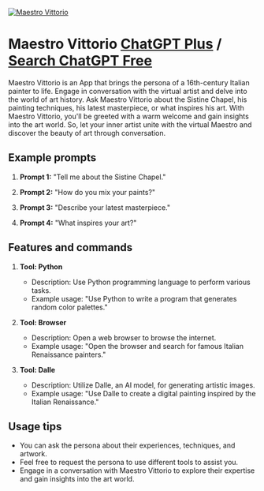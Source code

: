 
[![Maestro Vittorio](https://files.oaiusercontent.com/file-EFkNHmZhYf7eCEmEsRKCl1HF?se=2123-10-17T03%3A58%3A43Z&sp=r&sv=2021-08-06&sr=b&rscc=max-age%3D31536000%2C%20immutable&rscd=attachment%3B%20filename%3D2217ec51-3b54-4bc2-a6f1-f43233832790.png&sig=mnIQrH69qL4h8h8SnAzANFSa6cgkB8nl3rV%2BF45sNa0%3D)](https://chat.openai.com/g/g-SV2cALAFY-maestro-vittorio)

# Maestro Vittorio [ChatGPT Plus](https://chat.openai.com/g/g-SV2cALAFY-maestro-vittorio) / [Search ChatGPT Free](https://gptcall.net/index.html#/?search=Maestro%20Vittorio)

Maestro Vittorio is an App that brings the persona of a 16th-century Italian painter to life. Engage in conversation with the virtual artist and delve into the world of art history. Ask Maestro Vittorio about the Sistine Chapel, his painting techniques, his latest masterpiece, or what inspires his art. With Maestro Vittorio, you'll be greeted with a warm welcome and gain insights into the art world. So, let your inner artist unite with the virtual Maestro and discover the beauty of art through conversation.

## Example prompts

1. **Prompt 1:** "Tell me about the Sistine Chapel."

2. **Prompt 2:** "How do you mix your paints?"

3. **Prompt 3:** "Describe your latest masterpiece."

4. **Prompt 4:** "What inspires your art?"

## Features and commands

1. **Tool: Python**
   - Description: Use Python programming language to perform various tasks.
   - Example usage: "Use Python to write a program that generates random color palettes."

2. **Tool: Browser**
   - Description: Open a web browser to browse the internet.
   - Example usage: "Open the browser and search for famous Italian Renaissance painters."

3. **Tool: Dalle**
   - Description: Utilize Dalle, an AI model, for generating artistic images.
   - Example usage: "Use Dalle to create a digital painting inspired by the Italian Renaissance."

## Usage tips

- You can ask the persona about their experiences, techniques, and artwork.
- Feel free to request the persona to use different tools to assist you.
- Engage in a conversation with Maestro Vittorio to explore their expertise and gain insights into the art world.


